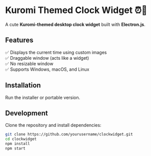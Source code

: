 # Kuromi Themed Clock Widget ⏰🌸

A cute **Kuromi-themed desktop clock widget** built with **Electron.js**.

## Features
✅ Displays the current time using custom images  
✅ Draggable window (acts like a widget)  
✅ No resizable window  
✅ Supports Windows, macOS, and Linux  

## Installation
  Run the installer or portable version.

## Development
Clone the repository and install dependencies:

```sh
git clone https://github.com/yourusername/clockwidget.git
cd clockwidget
npm install
npm start

